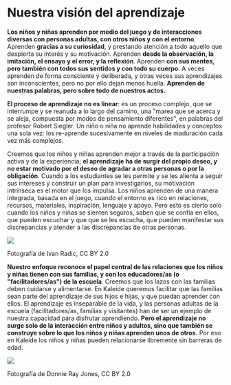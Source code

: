 # Nuestra visión del aprendizaje

**Los niños y niñas aprenden por medio del juego y de interacciones diversas con personas adultas, con otros niños y con el entorno**. Aprenden **gracias a su curiosidad**, y prestando atención a todo aquello que despierta su interés y su motivación. Aprenden **desde la observación, la imitación, el ensayo y el error, y la reflexión**. Aprenden **con sus mentes, pero también con todos sus sentidos y con todo su cuerpo**. A veces aprenden de forma consciente y deliberada, y otras veces sus aprendizajes son inconscientes, pero no por ello dejan menos huella. **Aprenden de nuestras palabras, pero sobre todo de nuestros actos.**

**El proceso de aprendizaje no es linear**: es un proceso complejo, que se interrumpe y se reanuda a lo largo del camino, una "marea que se acerca y se aleja, compuesta por modos de pensamiento diferentes", en palabras del profesor Robert Siegler. Un niño o niña no aprende habilidades y conceptos una sola vez: los re-aprende sucesivamente en niveles de maduración cada vez más complejos.

Creemos que los niños y niñas aprenden mejor a través de la participación activa y de la experiencia; **el aprendizaje ha de surgir del propio deseo, y no estar motivado por el deseo de agradar a otras personas o por la obligación**. Cuando a los estudiantes se les permite y se les alienta a seguir sus intereses y construir un plan para investigarlos, su motivación intrínseca es el motor que los impulsa. Los niños aprenden de una manera integrada, basada en el juego, cuando el entorno es rico en relaciones, recursos, materiales, inspiración, lenguaje y apoyo. Pero esto es cierto solo cuando los niños y niñas se sienten seguros, saben que se confía en ellos, que pueden escuchar y que que se les escucha, que pueden manifestar sus discrepancias y atender a las discrepancias de otras personas.

![](https://gblobscdn.gitbook.com/assets%2F-M2sbxMqqzvRCDr\_DkY9%2F-M2tT7EOWbkv\_BrRjHiX%2F-M2tTqoKDy1IWyxfxtgN%2F48072091492\_cc4cf12d12\_k.jpg?alt=media\&token=b5e91d8c-99bb-4a35-bf74-505f6ac1251c)

Fotografía de Ivan Radic, CC BY 2.0

**Nuestro enfoque reconoce el papel central de las relaciones que los niños y niñas tienen con sus familias, y con los educadores/as (o "facilitadores/as") de la escuela**. Creemos que los lazos con las familias deben cuidarse y alimentarse. En Kaleide queremos facilitar que las familias sean parte del aprendizaje de sus hijos e hijas, y que puedan aprender con ellos. El aprendizaje es inseparable de la vida, y las personas adultas de la escuela (facilitadores/as, familias y visitantes) han de ser un ejemplo de nuestra capacidad para disfrutar aprendiendo. **Pero el aprendizaje no surge solo de la interacción entre niños y adultos, sino que también se construye sobre lo que los niños y niñas aprenden unos de otros.** Por eso en Kaleide los niños y niñas pueden relacionarse libremente sin barreras de edad.

![](https://gblobscdn.gitbook.com/assets%2F-M2sbxMqqzvRCDr\_DkY9%2F-M2tUhx6mXqaxGthJzJ6%2F-M2tVSOgTkhhuRlMvOV8%2F39432633332\_77b2c14685\_k.jpg?alt=media\&token=793956e2-935a-4576-a4bf-ebc250ad8c5f)

Fotografía de Donnie Ray Jones, CC BY 2.0
